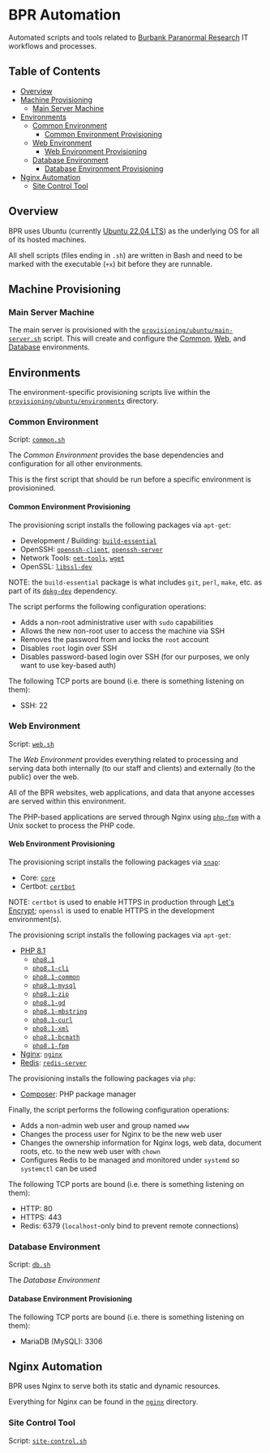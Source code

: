 # BPR Automation

Automated scripts and tools related to [Burbank Paranormal Research](https://github.com/bprcalifornia) IT workflows and processes.

## Table of Contents

* [Overview](#overview)
* [Machine Provisioning](#machine-provisioning)
    * [Main Server Machine](#main-server-machine)
* [Environments](#environments)
    * [Common Environment](#common-environment)
        * [Common Environment Provisioning](#common-environment-provisioning)
    * [Web Environment](#web-environment)
        * [Web Environment Provisioning](#web-environment-provisioning)
    * [Database Environment](#database-environment)
        * [Database Environment Provisioning](#database-environment-provisioning)
* [Nginx Automation](#nginx-automation)
    * [Site Control Tool](#site-control-tool)

## Overview

BPR uses Ubuntu (currently [Ubuntu 22.04 LTS](https://releases.ubuntu.com/22.04/)) as the underlying OS for all of its hosted machines.

All shell scripts (files ending in `.sh`) are written in Bash and need to be marked with the executable (`+x`) bit before they are runnable.

## Machine Provisioning

### Main Server Machine

The main server is provisioned with the [`provisioning/ubuntu/main-server.sh`](provisioning/ubuntu/main-server.sh) script. This will create and configure the [Common](#common-environment), [Web](#web-environment), and [Database](#database-environment) environments.

## Environments

The environment-specific provisioning scripts live within the [`provisioning/ubuntu/environments`](provisioning/ubuntu/environments) directory.

### Common Environment

Script: [`common.sh`](provisioning/ubuntu/environments/common.sh)

The _Common Environment_ provides the base dependencies and configuration for all other environments.

This is the first script that should be run before a specific environment is provisionined.

#### Common Environment Provisioning

The provisioning script installs the following packages via `apt-get`:

* Development / Building: [`build-essential`](https://packages.ubuntu.com/jammy/build-essential)
* OpenSSH: [`openssh-client`](https://packages.ubuntu.com/jammy/openssh-client), [`openssh-server`](https://packages.ubuntu.com/jammy/openssh-server)
* Network Tools: [`net-tools`](https://packages.ubuntu.com/jammy/net-tools), [`wget`](https://packages.ubuntu.com/jammy/wget)
* OpenSSL: [`libssl-dev`](https://packages.ubuntu.com/jammy/libssl-dev)

NOTE: the `build-essential` package is what includes `git`, `perl`, `make`, etc. as part of its [`dpkg-dev`](https://packages.ubuntu.com/jammy/dpkg-dev) dependency.

The script performs the following configuration operations:

* Adds a non-root administrative user with `sudo` capabilities
* Allows the new non-root user to access the machine via SSH
* Removes the password from and locks the `root` account
* Disables `root` login over SSH
* Disables password-based login over SSH (for our purposes, we only want to use key-based auth)

The following TCP ports are bound (i.e. there is something listening on them):

* SSH: 22

### Web Environment

Script: [`web.sh`](provisioning/ubuntu/environments/web.sh)

The _Web Environment_ provides everything related to processing and serving data both internally (to our staff and clients) and externally (to the public) over the web.

All of the BPR websites, web applications, and data that anyone accesses are served within this environment.

The PHP-based applications are served through Nginx using [`php-fpm`](https://www.nginx.com/resources/wiki/start/topics/examples/phpfcgi/) with a Unix socket to process the PHP code.

#### Web Environment Provisioning

The provisioning script installs the following packages via [`snap`](https://snapcraft.io/):

* Core: [`core`](https://snapcraft.io/install/core/ubuntu)
* Certbot: [`certbot`](https://snapcraft.io/install/certbot/ubuntu)

NOTE: `certbot` is used to enable HTTPS in production through [Let's Encrypt](https://letsencrypt.org/getting-started/); `openssl` is used to enable HTTPS in the development environment(s).

The provisioning script installs the following packages via `apt-get`:

* [PHP 8.1](https://www.php.net/releases/8.1/en.php)
    * [`php8.1`](https://packages.ubuntu.com/jammy/php8.1)
    * [`php8.1-cli`](https://packages.ubuntu.com/jammy/php8.1-cli)
    * [`php8.1-common`](https://packages.ubuntu.com/jammy/php8.1-common)
    * [`php8.1-mysql`](https://packages.ubuntu.com/jammy/php8.1-mysql)
    * [`php8.1-zip`](https://packages.ubuntu.com/jammy/php8.1-zip)
    * [`php8.1-gd`](https://packages.ubuntu.com/jammy/php8.1-gd)
    * [`php8.1-mbstring`](https://packages.ubuntu.com/jammy/php8.1-mbstring)
    * [`php8.1-curl`](https://packages.ubuntu.com/jammy/php8.1-curl)
    * [`php8.1-xml`](https://packages.ubuntu.com/jammy/php8.1-xml)
    * [`php8.1-bcmath`](https://packages.ubuntu.com/jammy/php8.1-bcmath)
    * [`php8.1-fpm`](https://packages.ubuntu.com/jammy/php8.1-fpm)
* [Nginx](https://docs.nginx.com/nginx/admin-guide/web-server/): [`nginx`](https://packages.ubuntu.com/jammy/nginx)
* [Redis](https://redis.io): [`redis-server`](https://packages.ubuntu.com/jammy/redis-server)

The provisioning installs the following packages via `php`:

* [Composer](https://getcomposer.org/): PHP package manager

Finally, the script performs the following configuration operations:

* Adds a non-admin web user and group named `www`
* Changes the process user for Nginx to be the new web user
* Changes the ownership information for Nginx logs, web data, document roots, etc. to the new web user with `chown`
* Configures Redis to be managed and monitored under `systemd` so `systemctl` can be used

The following TCP ports are bound (i.e. there is something listening on them):

* HTTP: 80
* HTTPS: 443
* Redis: 6379 (`localhost`-only bind to prevent remote connections)

### Database Environment

Script: [`db.sh`](provisioning/ubuntu/environments/db.sh)

The _Database Environment_ 

#### Database Environment Provisioning

The following TCP ports are bound (i.e. there is something listening on them):

* MariaDB (MySQL): 3306

## Nginx Automation

BPR uses Nginx to serve both its static and dynamic resources.

Everything for Nginx can be found in the [`nginx`](nginx) directory.

### Site Control Tool

Script: [`site-control.sh`](nginx/site-control.sh)